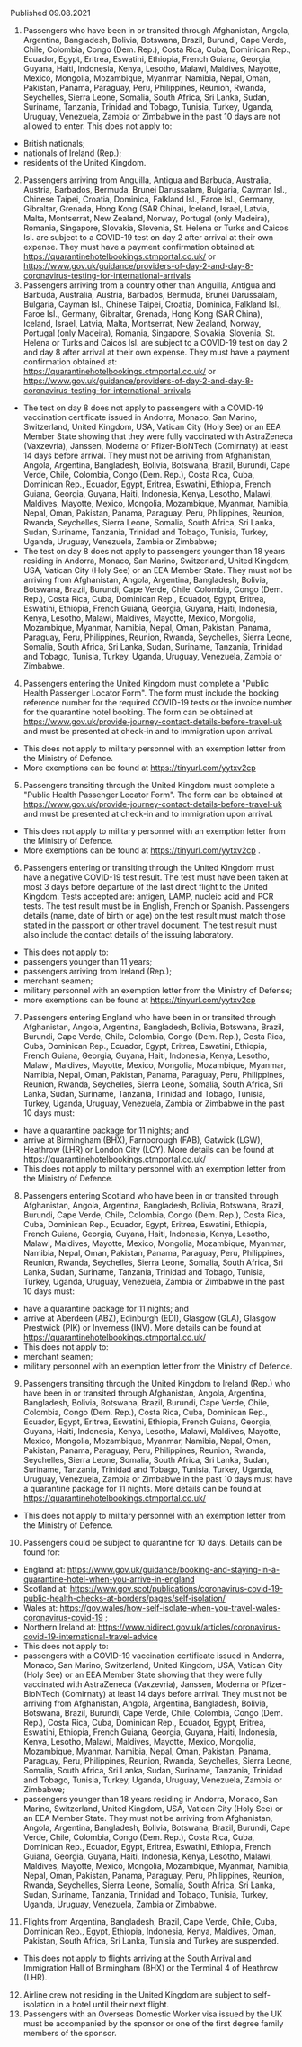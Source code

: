 Published 09.08.2021
1. Passengers who have been in or transited through Afghanistan, Angola, Argentina, Bangladesh, Bolivia, Botswana, Brazil, Burundi, Cape Verde, Chile, Colombia, Congo (Dem. Rep.), Costa Rica, Cuba, Dominican Rep., Ecuador, Egypt, Eritrea, Eswatini, Ethiopia, French Guiana, Georgia, Guyana, Haiti, Indonesia, Kenya, Lesotho, Malawi, Maldives, Mayotte, Mexico, Mongolia, Mozambique, Myanmar, Namibia, Nepal, Oman, Pakistan, Panama, Paraguay, Peru, Philippines, Reunion, Rwanda, Seychelles, Sierra Leone, Somalia, South Africa, Sri Lanka, Sudan, Suriname, Tanzania, Trinidad and Tobago, Tunisia, Turkey, Uganda, Uruguay, Venezuela, Zambia or Zimbabwe in the past 10 days are not allowed to enter.
This does not apply to:
- British nationals;
- nationals of Ireland (Rep.);
- residents of the United Kingdom.
2. Passengers arriving from Anguilla, Antigua and Barbuda, Australia, Austria, Barbados, Bermuda, Brunei Darussalam, Bulgaria, Cayman Isl., Chinese Taipei, Croatia, Dominica, Falkland Isl., Faroe Isl., Germany, Gibraltar, Grenada, Hong Kong (SAR China), Iceland, Israel, Latvia, Malta, Montserrat, New Zealand, Norway, Portugal (only Madeira), Romania, Singapore, Slovakia, Slovenia, St. Helena or Turks and Caicos Isl. are subject to a COVID-19 test on day 2 after arrival at their own expense. They must have a payment confirmation obtained at: <a href="https://quarantinehotelbookings.ctmportal.co.uk/">https://quarantinehotelbookings.ctmportal.co.uk/</a> or <a href="https://www.gov.uk/guidance/providers-of-day-2-and-day-8-coronavirus-testing-for-international-arrivals">https://www.gov.uk/guidance/providers-of-day-2-and-day-8-coronavirus-testing-for-international-arrivals</a> 
3. Passengers arriving from a country other than Anguilla, Antigua and Barbuda, Australia, Austria, Barbados, Bermuda, Brunei Darussalam, Bulgaria, Cayman Isl., Chinese Taipei, Croatia, Dominica, Falkland Isl., Faroe Isl., Germany, Gibraltar, Grenada, Hong Kong (SAR China), Iceland, Israel, Latvia, Malta, Montserrat, New Zealand, Norway, Portugal (only Madeira), Romania, Singapore, Slovakia, Slovenia, St. Helena or Turks and Caicos Isl. are subject to a COVID-19 test on day 2 and day 8 after arrival at their own expense. They must have a payment confirmation obtained at: <a href="https://quarantinehotelbookings.ctmportal.co.uk/">https://quarantinehotelbookings.ctmportal.co.uk/</a> or <a href="https://www.gov.uk/guidance/providers-of-day-2-and-day-8-coronavirus-testing-for-international-arrivals">https://www.gov.uk/guidance/providers-of-day-2-and-day-8-coronavirus-testing-for-international-arrivals</a> 
- The test on day 8 does not apply to passengers with a COVID-19 vaccination certificate issued in Andorra, Monaco, San Marino, Switzerland, United Kingdom, USA, Vatican City (Holy See) or an EEA Member State showing that they were fully vaccinated with AstraZeneca (Vaxzevria), Janssen, Moderna or Pfizer-BioNTech (Comirnaty) at least 14 days before arrival. They must not be arriving from Afghanistan, Angola, Argentina, Bangladesh, Bolivia, Botswana, Brazil, Burundi, Cape Verde, Chile, Colombia, Congo (Dem. Rep.), Costa Rica, Cuba, Dominican Rep., Ecuador, Egypt, Eritrea, Eswatini, Ethiopia, French Guiana, Georgia, Guyana, Haiti, Indonesia, Kenya, Lesotho, Malawi, Maldives, Mayotte, Mexico, Mongolia, Mozambique, Myanmar, Namibia, Nepal, Oman, Pakistan, Panama, Paraguay, Peru, Philippines, Reunion, Rwanda, Seychelles, Sierra Leone, Somalia, South Africa, Sri Lanka, Sudan, Suriname, Tanzania, Trinidad and Tobago, Tunisia, Turkey, Uganda, Uruguay, Venezuela, Zambia or Zimbabwe;
- The test on day 8 does not apply to passengers younger than 18 years residing in Andorra, Monaco, San Marino, Switzerland, United Kingdom, USA, Vatican City (Holy See) or an EEA Member State. They must not be arriving from Afghanistan, Angola, Argentina, Bangladesh, Bolivia, Botswana, Brazil, Burundi, Cape Verde, Chile, Colombia, Congo (Dem. Rep.), Costa Rica, Cuba, Dominican Rep., Ecuador, Egypt, Eritrea, Eswatini, Ethiopia, French Guiana, Georgia, Guyana, Haiti, Indonesia, Kenya, Lesotho, Malawi, Maldives, Mayotte, Mexico, Mongolia, Mozambique, Myanmar, Namibia, Nepal, Oman, Pakistan, Panama, Paraguay, Peru, Philippines, Reunion, Rwanda, Seychelles, Sierra Leone, Somalia, South Africa, Sri Lanka, Sudan, Suriname, Tanzania, Trinidad and Tobago, Tunisia, Turkey, Uganda, Uruguay, Venezuela, Zambia or Zimbabwe.
4. Passengers entering the United Kingdom must complete a "Public Health Passenger Locator Form". The form must include the booking reference number for the required COVID-19 tests or the invoice number for the quarantine hotel booking. The form can be obtained at <a href="https://www.gov.uk/provide-journey-contact-details-before-travel-uk">https://www.gov.uk/provide-journey-contact-details-before-travel-uk</a> and must be presented at check-in and to immigration upon arrival.
- This does not apply to military personnel with an exemption letter from the Ministry of Defence.
- More exemptions can be found at <a href="https://tinyurl.com/yytxv2cp">https://tinyurl.com/yytxv2cp</a> 
5. Passengers transiting through the United Kingdom must complete a "Public Health Passenger Locator Form". The form can be obtained at <a href="https://www.gov.uk/provide-journey-contact-details-before-travel-uk">https://www.gov.uk/provide-journey-contact-details-before-travel-uk</a> and must be presented at check-in and to immigration upon arrival.
- This does not apply to military personnel with an exemption letter from the Ministry of Defence.
- More exemptions can be found at <a href="https://tinyurl.com/yytxv2cp">https://tinyurl.com/yytxv2cp</a> .
6. Passengers entering or transiting through the United Kingdom must have a negative COVID-19 test result. The test must have been taken at most 3 days before departure of the last direct flight to the United Kingdom. Tests accepted are: antigen, LAMP, nucleic acid and PCR tests. The test result must be in English, French or Spanish. Passengers details (name, date of birth or age) on the test result must match those stated in the passport or other travel document. The test result must also include the contact details of the issuing laboratory.
- This does not apply to:
- passengers younger than 11 years;
- passengers arriving from Ireland (Rep.);
- merchant seamen;
- military personnel with an exemption letter from the Ministry of Defense;
- more exemptions can be found at <a href="https://tinyurl.com/yytxv2cp">https://tinyurl.com/yytxv2cp</a> 
7. Passengers entering England who have been in or transited through Afghanistan, Angola, Argentina, Bangladesh, Bolivia, Botswana, Brazil, Burundi, Cape Verde, Chile, Colombia, Congo (Dem. Rep.), Costa Rica, Cuba, Dominican Rep., Ecuador, Egypt, Eritrea, Eswatini, Ethiopia, French Guiana, Georgia, Guyana, Haiti, Indonesia, Kenya, Lesotho, Malawi, Maldives, Mayotte, Mexico, Mongolia, Mozambique, Myanmar, Namibia, Nepal, Oman, Pakistan, Panama, Paraguay, Peru, Philippines, Reunion, Rwanda, Seychelles, Sierra Leone, Somalia, South Africa, Sri Lanka, Sudan, Suriname, Tanzania, Trinidad and Tobago, Tunisia, Turkey, Uganda, Uruguay, Venezuela, Zambia or Zimbabwe in the past 10 days must:
- have a quarantine package for 11 nights; and
- arrive at Birmingham (BHX), Farnborough (FAB), Gatwick (LGW), Heathrow (LHR) or London City (LCY).
More details can be found at <a href="https://quarantinehotelbookings.ctmportal.co.uk/">https://quarantinehotelbookings.ctmportal.co.uk/</a> 
- This does not apply to military personnel with an exemption letter from the Ministry of Defence.
8. Passengers entering Scotland who have been in or transited through Afghanistan, Angola, Argentina, Bangladesh, Bolivia, Botswana, Brazil, Burundi, Cape Verde, Chile, Colombia, Congo (Dem. Rep.), Costa Rica, Cuba, Dominican Rep., Ecuador, Egypt, Eritrea, Eswatini, Ethiopia, French Guiana, Georgia, Guyana, Haiti, Indonesia, Kenya, Lesotho, Malawi, Maldives, Mayotte, Mexico, Mongolia, Mozambique, Myanmar, Namibia, Nepal, Oman, Pakistan, Panama, Paraguay, Peru, Philippines, Reunion, Rwanda, Seychelles, Sierra Leone, Somalia, South Africa, Sri Lanka, Sudan, Suriname, Tanzania, Trinidad and Tobago, Tunisia, Turkey, Uganda, Uruguay, Venezuela, Zambia or Zimbabwe in the past 10 days must:
- have a quarantine package for 11 nights; and
- arrive at Aberdeen (ABZ), Edinburgh (EDI), Glasgow (GLA), Glasgow Prestwick (PIK) or Inverness (INV).
More details can be found at <a href="https://quarantinehotelbookings.ctmportal.co.uk/">https://quarantinehotelbookings.ctmportal.co.uk/</a> 
- This does not apply to:
- merchant seamen;
- military personnel with an exemption letter from the Ministry of Defence.
9. Passengers transiting through the United Kingdom to Ireland (Rep.) who have been in or transited through Afghanistan, Angola, Argentina, Bangladesh, Bolivia, Botswana, Brazil, Burundi, Cape Verde, Chile, Colombia, Congo (Dem. Rep.), Costa Rica, Cuba, Dominican Rep., Ecuador, Egypt, Eritrea, Eswatini, Ethiopia, French Guiana, Georgia, Guyana, Haiti, Indonesia, Kenya, Lesotho, Malawi, Maldives, Mayotte, Mexico, Mongolia, Mozambique, Myanmar, Namibia, Nepal, Oman, Pakistan, Panama, Paraguay, Peru, Philippines, Reunion, Rwanda, Seychelles, Sierra Leone, Somalia, South Africa, Sri Lanka, Sudan, Suriname, Tanzania, Trinidad and Tobago, Tunisia, Turkey, Uganda, Uruguay, Venezuela, Zambia or Zimbabwe in the past 10 days must have a quarantine package for 11 nights. More details can be found at <a href="https://quarantinehotelbookings.ctmportal.co.uk/">https://quarantinehotelbookings.ctmportal.co.uk/</a> 
- This does not apply to military personnel with an exemption letter from the Ministry of Defence.
10. Passengers could be subject to quarantine for 10 days. Details can be found for:
- England at: <a href="https://www.gov.uk/guidance/booking-and-staying-in-a-quarantine-hotel-when-you-arrive-in-england">https://www.gov.uk/guidance/booking-and-staying-in-a-quarantine-hotel-when-you-arrive-in-england</a> 
- Scotland at: <a href="https://www.gov.scot/publications/coronavirus-covid-19-public-health-checks-at-borders/pages/self-isolation/">https://www.gov.scot/publications/coronavirus-covid-19-public-health-checks-at-borders/pages/self-isolation/</a> 
- Wales at: <a href="https://gov.wales/how-self-isolate-when-you-travel-wales-coronavirus-covid-19">https://gov.wales/how-self-isolate-when-you-travel-wales-coronavirus-covid-19</a> ;
- Northern Ireland at: <a href="https://www.nidirect.gov.uk/articles/coronavirus-covid-19-international-travel-advice">https://www.nidirect.gov.uk/articles/coronavirus-covid-19-international-travel-advice</a> 
- This does not apply to:
- passengers with a COVID-19 vaccination certificate issued in Andorra, Monaco, San Marino, Switzerland, United Kingdom, USA, Vatican City (Holy See) or an EEA Member State showing that they were fully vaccinated with AstraZeneca (Vaxzevria), Janssen, Moderna or Pfizer-BioNTech (Comirnaty) at least 14 days before arrival. They must not be arriving from Afghanistan, Angola, Argentina, Bangladesh, Bolivia, Botswana, Brazil, Burundi, Cape Verde, Chile, Colombia, Congo (Dem. Rep.), Costa Rica, Cuba, Dominican Rep., Ecuador, Egypt, Eritrea, Eswatini, Ethiopia, French Guiana, Georgia, Guyana, Haiti, Indonesia, Kenya, Lesotho, Malawi, Maldives, Mayotte, Mexico, Mongolia, Mozambique, Myanmar, Namibia, Nepal, Oman, Pakistan, Panama, Paraguay, Peru, Philippines, Reunion, Rwanda, Seychelles, Sierra Leone, Somalia, South Africa, Sri Lanka, Sudan, Suriname, Tanzania, Trinidad and Tobago, Tunisia, Turkey, Uganda, Uruguay, Venezuela, Zambia or Zimbabwe;
- passengers younger than 18 years residing in Andorra, Monaco, San Marino, Switzerland, United Kingdom, USA, Vatican City (Holy See) or an EEA Member State. They must not be arriving from Afghanistan, Angola, Argentina, Bangladesh, Bolivia, Botswana, Brazil, Burundi, Cape Verde, Chile, Colombia, Congo (Dem. Rep.), Costa Rica, Cuba, Dominican Rep., Ecuador, Egypt, Eritrea, Eswatini, Ethiopia, French Guiana, Georgia, Guyana, Haiti, Indonesia, Kenya, Lesotho, Malawi, Maldives, Mayotte, Mexico, Mongolia, Mozambique, Myanmar, Namibia, Nepal, Oman, Pakistan, Panama, Paraguay, Peru, Philippines, Reunion, Rwanda, Seychelles, Sierra Leone, Somalia, South Africa, Sri Lanka, Sudan, Suriname, Tanzania, Trinidad and Tobago, Tunisia, Turkey, Uganda, Uruguay, Venezuela, Zambia or Zimbabwe.
11. Flights from Argentina, Bangladesh, Brazil, Cape Verde, Chile, Cuba, Dominican Rep., Egypt, Ethiopia, Indonesia, Kenya, Maldives, Oman, Pakistan, South Africa, Sri Lanka, Tunisia and Turkey are suspended.
- This does not apply to flights arriving at the South Arrival and Immigration Hall of Birmingham (BHX) or the Terminal 4 of Heathrow (LHR).
12. Airline crew not residing in the United Kingdom are subject to self-isolation in a hotel until their next flight.
13. Passengers with an Overseas Domestic Worker visa issued by the UK must be accompanied by the sponsor or one of the first degree family members of the sponsor.

